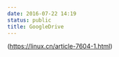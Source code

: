 ```yaml
---
date: 2016-07-22 14:19
status: public
title: GoogleDrive
---
```


(https://linux.cn/article-7604-1.html)